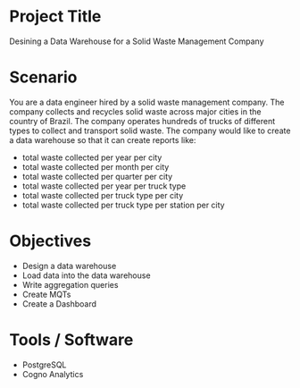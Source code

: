 # Project Title
Desining a Data Warehouse for a Solid Waste Management Company

# Scenario
You are a data engineer hired by a solid waste management company. The company collects and recycles solid waste across major cities in the country of Brazil. The company operates hundreds of trucks of different types to collect and transport solid waste. The company would like to create a data warehouse so that it can create reports like:
- total waste collected per year per city
- total waste collected per month per city
- total waste collected per quarter per city
- total waste collected per year per truck type
- total waste collected per truck type per city
- total waste collected per truck type per station per city

# Objectives
- Design a data warehouse
- Load data into the data warehouse
- Write aggregation queries
- Create MQTs
- Create a Dashboard

# Tools / Software
- PostgreSQL
- Cogno Analytics
